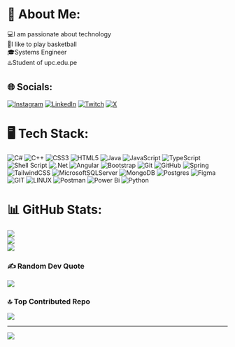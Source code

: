 # 💫 About Me:
💻I am passionate about technology<br>🏀I like to play basketball<br>🎓Systems Engineer<br>♨️Student of upc.edu.pe


## 🌐 Socials:
[![Instagram](https://img.shields.io/badge/Instagram-%23E4405F.svg?logo=Instagram&logoColor=white)](https://instagram.com/limberlb) [![LinkedIn](https://img.shields.io/badge/LinkedIn-%230077B5.svg?logo=linkedin&logoColor=white)](https://linkedin.com/in/limber-lazaro) [![Twitch](https://img.shields.io/badge/Twitch-%239146FF.svg?logo=Twitch&logoColor=white)](https://twitch.tv/kfasso) [![X](https://img.shields.io/badge/Follow%20@LimberLazaro-%23000.svg?logo=X&logoColor=white)](https://x.com/LimberLazaro)


# 🖥️ Tech Stack:
![C#](https://img.shields.io/badge/c%23-%23239120.svg?style=for-the-badge&logo=c-sharp&logoColor=white) ![C++](https://img.shields.io/badge/c++-%2300599C.svg?style=for-the-badge&logo=c%2B%2B&logoColor=white) ![CSS3](https://img.shields.io/badge/css3-%231572B6.svg?style=for-the-badge&logo=css3&logoColor=white) ![HTML5](https://img.shields.io/badge/html5-%23E34F26.svg?style=for-the-badge&logo=html5&logoColor=white) ![Java](https://img.shields.io/badge/java-%23ED8B00.svg?style=for-the-badge&logo=java&logoColor=white) ![JavaScript](https://img.shields.io/badge/javascript-%23323330.svg?style=for-the-badge&logo=javascript&logoColor=%23F7DF1E) ![TypeScript](https://img.shields.io/badge/typescript-%23007ACC.svg?style=for-the-badge&logo=typescript&logoColor=white) ![Shell Script](https://img.shields.io/badge/shell_script-%23121011.svg?style=for-the-badge&logo=gnu-bash&logoColor=white) ![.Net](https://img.shields.io/badge/.NET-5C2D91?style=for-the-badge&logo=.net&logoColor=white) ![Angular](https://img.shields.io/badge/angular-%23DD0031.svg?style=for-the-badge&logo=angular&logoColor=white) ![Bootstrap](https://img.shields.io/badge/bootstrap-%23563D7C.svg?style=for-the-badge&logo=bootstrap&logoColor=white) ![Git](https://img.shields.io/badge/git%20-%23F05033.svg?&style=for-the-badge&logo=git&logoColor=white) ![GitHub](https://img.shields.io/badge/GitHub-%23121011.svg?style=for-the-badge&logo=github&logoColor=white) ![Spring](https://img.shields.io/badge/spring-%236DB33F.svg?style=for-the-badge&logo=spring&logoColor=white) ![TailwindCSS](https://img.shields.io/badge/tailwindcss-%2338B2AC.svg?style=for-the-badge&logo=tailwind-css&logoColor=white) ![MicrosoftSQLServer](https://img.shields.io/badge/Microsoft%20SQL%20Sever-CC2927?style=for-the-badge&logo=microsoft%20sql%20server&logoColor=white) ![MongoDB](https://img.shields.io/badge/MongoDB-%234ea94b.svg?style=for-the-badge&logo=mongodb&logoColor=white) ![Postgres](https://img.shields.io/badge/postgres-%23316192.svg?style=for-the-badge&logo=postgresql&logoColor=white) 	![Figma](https://img.shields.io/badge/figma-%23F24E1E.svg?style=for-the-badge&logo=figma&logoColor=white) ![GIT](https://img.shields.io/badge/Git-fc6d26?style=for-the-badge&logo=git&logoColor=white) ![LINUX](https://img.shields.io/badge/Linux-FCC624?style=for-the-badge&logo=linux&logoColor=black) ![Postman](https://img.shields.io/badge/Postman-FF6C37?style=for-the-badge&logo=postman&logoColor=white) ![Power Bi](https://img.shields.io/badge/power_bi-FFFFFF?style=for-the-badge&logo=powerbi&logoColor=yellow) ![Python](https://img.shields.io/badge/python%20-%2314354C.svg?&style=for-the-badge&logo=python&logoColor=white)
# 📊 GitHub Stats:
![](https://github-readme-stats.vercel.app/api?username=Kfassolb&theme=onedark&hide_border=true&include_all_commits=false&count_private=false)<br/>
![](https://github-readme-streak-stats.herokuapp.com/?user=Kfassolb&theme=onedark&hide_border=true)<br/>
![](https://github-readme-stats.vercel.app/api/top-langs/?username=Kfassolb&theme=onedark&hide_border=true&include_all_commits=false&count_private=false&layout=compact)

### ✍️ Random Dev Quote
![](https://quotes-github-readme.vercel.app/api?type=horizontal&theme=dark)

### 🔝 Top Contributed Repo
![](https://github-contributor-stats.vercel.app/api?username=Kfassolb&limit=5&theme=onedark&combine_all_yearly_contributions=true)

---
[![](https://visitcount.itsvg.in/api?id=Kfassolb&icon=6&color=12)](https://visitcount.itsvg.in)

<!-- Proudly created with GPRM ( https://gprm.itsvg.in ) -->
